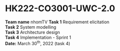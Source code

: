 # HK222-CO3001-UWC-2.0
**Team name** nhomTV
**Task 1**  Requirement elicitation\
**Task 2**  System modelling\
**Task 3**  Architecture design\
**Task 4**  Implementation - Sprint 1\
**Date:** March 30<sup>th</sup>, 2022 (task 4)
